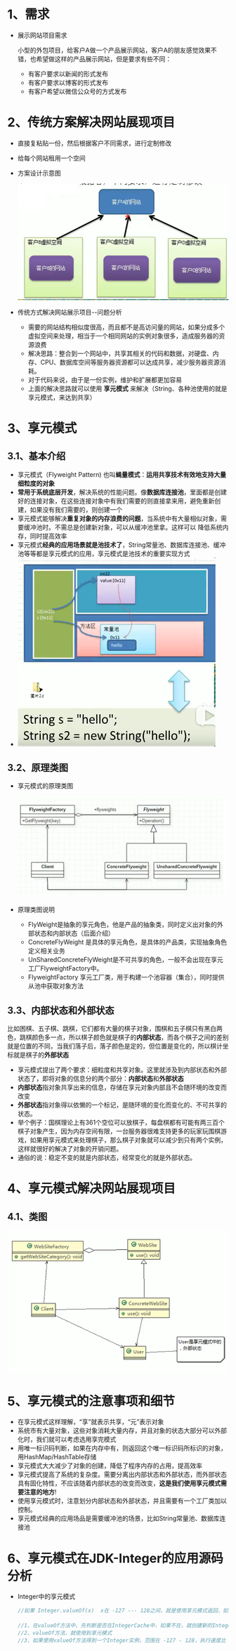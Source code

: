 # 1、需求

- 展示网站项目需求

  小型的外包项目，给客户A做一个产品展示网站，客户A的朋友感觉效果不错，也希望做这样的产品展示网站，但是要求有些不同：

  - 有客户要求以新闻的形式发布
  - 有客户要求以博客的形式发布
  - 有客户希望以微信公众号的方式发布

# 2、传统方案解决网站展现项目

- 直接复粘贴一份，然后根据客户不同需求，进行定制修改

- 给每个网站租用一个空间

- 方案设计示意图

  ![1563410524517](images\传统方式解决网站展现项目示意图.png)

- 传统方式解决网站展示项目--问题分析
  - 需要的网站结构相似度很高，而且都不是高访问量的网站，如果分成多个虚拟空间来处理，相当于一个相同网站的实例对象很多，造成服务器的资源浪费
  - 解决思路：整合到一个网站中，共享其相关的代码和数据，对硬盘、内存、CPU、数据库空间等服务器资源都可以达成共享，减少服务器资源消耗。
  - 对于代码来说，由于是一份实例，维护和扩展都更加容易
  - 上面的解决思路就可以使用 **享元模式** 来解决（String、各种池使用的就是享元模式，来达到共享）

# 3、享元模式

## 3.1、基本介绍

- 享元模式（Flyweight Pattern) 也叫**蝇量模式**：**运用共享技术有效地支持大量细粒度的对象**
- **常用于系统底层开发**，解决系统的性能问题。像**数据库连接池**，里面都是创建好的连接对象，在这些连接对象中有我们需要的则直接拿来用，避免重新创建，如果没有我们需要的，则创建一个
- 享元模式能够解决**重复对象的内存浪费的问题**，当系统中有大量相似对象，需要缓冲池时。不需总是创建新对象，可以从缓冲池里拿。这样可以
  降低系统内存，同时提高效率
- 享元模式**经典的应用场景就是池技术了**，String常量池、数据库连接池、缓冲池等等都是享元模式的应用，享元模式是池技术的重要实现方式
- ![1563411532319](images\字符串的享元模式示意图.png)

## 3.2、原理类图

- 享元模式的原理类图

  ![1563411616979](images\享元模式原理类图.png)

- 原理类图说明

  - FlyWeight是抽象的享元角色，他是产品的抽象类，同时定义出对象的外部状态和内部状态（后面介绍）
  - ConcreteFlyWeight 是具体的享元角色，是具体的产品类，实现抽象角色定义相关业务
  - UnSharedConcreteFlyWeight是不可共享的角色，一般不会出现在享元工厂FlyweightFactory中。
  - FlyweightFactory 享元工厂类，用于构建一个池容器（集合），同时提供从池中获取对象方法

## 3.3、内部状态和外部状态

比如困棋、五子棋、跳棋，它们都有大量的棋子对象，围棋和五子棋只有黑白两色，跳棋颜色多一点，所以棋子颜色就是棋子的**内部状态**，而各个棋子之间的差别就是位置的不同，当我们落子后，落子颜色是定的，但位置是变化的，所以棋计坐标就是棋子的**外部状态**

- 享元模式提出了两个要求：细粒度和共享对象。这里就涉及到内部状态和外部状态了，即将对象的信息分的两个部分：**内部状态**和**外部状态**
- **内部状态**指对象共享出来的信息，存储在享元对象内部且不会随环境的改变而改变
- **外部状态**指对象得以依懒的一个标记，是随环境的变化而变化的、不可共享的状态。
- 举个例子：国棋理论上有361个空位可以放棋子，每盘棋都有可能有两三百个棋子对象产生，因为内存空间有限，一台服务器很难支持更多的玩家玩围棋游戏，如果用享元模式来处理棋子，那么棋子对象就可以减少到只有两个实例，这样就很好的解决了对象的开销问题。
- 通俗的说：稳定不变的就是内部状态，经常变化的就是外部状态。

# 4、享元模式解决网站展现项目

## 4.1、类图

![1563417063287](images\享元模式解决网站展示项目.png)

# 5、享元模式的注意事项和细节

- 在享元模式这样理解，“享”就表示共享，“元”表示对象
- 系统市有大量对象，这些对象消耗大量内存，并且对象的状态大部分可以外部化时，我们就可以考虑选用享完模式
- 用唯一标识码判断，如果在内存中有，则返回这个唯一标识码所标识的对象，用HashMap/HashTable存储
- 享元模式大大减少了对象的创建，降低了程序内存的占用，提高效率
- 享元模式提高了系统的复杂度。需要分离出内部状态和外部状态，而外部状态具有固化特性，不应该随着内部状态的改变而改变，**这是我们使用享元模式需要注意的地方**!
- 使用享元模式时，注意划分内部状态和外部状态，并且需要有一个工厂类加以控制。
- 享元模式经典的应用场品是需要缓冲池的场景，比如String常量池、数据库连接池

# 6、享元模式在JDK-Integer的应用源码分析

- Integer中的享元模式

  ```java
  //如果 Integer.valueOf(x)  x在 -127 --- 128之间，就是使用享元模式返回，如果不在这个范围内，就new一个新的。
  
  //1、在valueOf方法中，先判断是否在IntegerCache中，如果不在，就创建新的Integer(new)，否则，就只接从缓存池中取出并返回
  //2、valueOf方法，就使用到享元模式
  //3、如果使用valueOf方法得到一个Integer实例，范围在 -127 - 128，执行速度比 new 要快（因为是之前就创建好的。）
  ```

  

